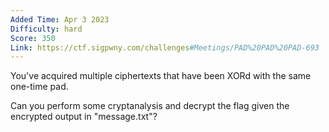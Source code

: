```yaml
---
Added Time: Apr 3 2023
Difficulty: hard
Score: 350
Link: https://ctf.sigpwny.com/challenges#Meetings/PAD%20PAD%20PAD-693
---
```

You've acquired multiple ciphertexts that have been XORd with the same one-time pad.

Can you perform some cryptanalysis and decrypt the flag given the encrypted output in "message.txt"?
